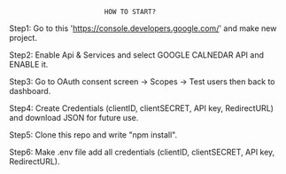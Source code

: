                             HOW TO START?

Step1: Go to this 'https://console.developers.google.com/' and make new project.

Step2: Enable Api & Services and select GOOGLE CALNEDAR API and ENABLE it.

Step3: Go to OAuth consent screen -> Scopes -> Test users then back to dashboard.

Step4: Create Credentials (clientID, clientSECRET, API key, RedirectURL) and download JSON for future use.

Step5: Clone this repo and write "npm install".

Step6: Make .env file add all credentials (clientID, clientSECRET, API key, RedirectURL).
